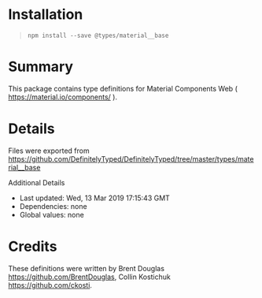 # Installation
> `npm install --save @types/material__base`

# Summary
This package contains type definitions for Material Components Web ( https://material.io/components/ ).

# Details
Files were exported from https://github.com/DefinitelyTyped/DefinitelyTyped/tree/master/types/material__base

Additional Details
 * Last updated: Wed, 13 Mar 2019 17:15:43 GMT
 * Dependencies: none
 * Global values: none

# Credits
These definitions were written by Brent Douglas <https://github.com/BrentDouglas>, Collin Kostichuk <https://github.com/ckosti>.
